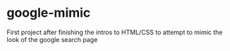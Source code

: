 # google-mimic
First project after finishing the intros to HTML/CSS to attempt to mimic the look of the google search page